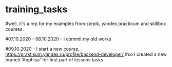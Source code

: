 # training_tasks
#well, it's a rep for my examples from stepik, yandex.practicum and skillbox courses. 


#07.10.2020 - 08.10.2020 - I commit my old works


#09.10.2020 - I start a new course, https://praktikum.yandex.ru/profile/backend-developer/
#so I created a new branch 'Anphisa' for first part of lessons tasks
